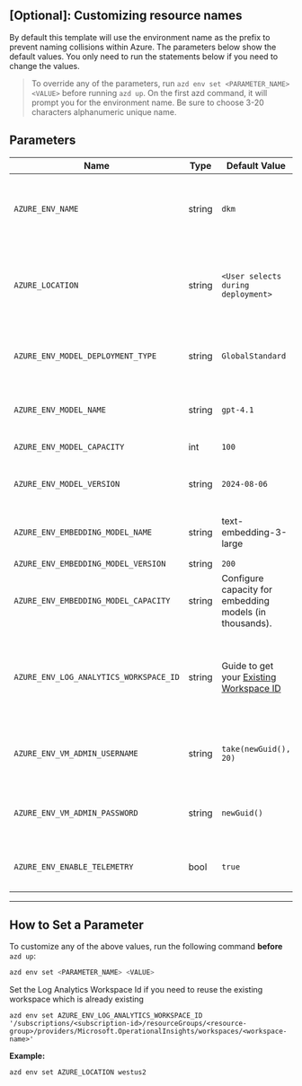 ## [Optional]: Customizing resource names 

By default this template will use the environment name as the prefix to prevent naming collisions within Azure. The parameters below show the default values. You only need to run the statements below if you need to change the values. 

> To override any of the parameters, run `azd env set <PARAMETER_NAME> <VALUE>` before running `azd up`. On the first azd command, it will prompt you for the environment name. Be sure to choose 3-20 characters alphanumeric unique name. 

## Parameters

| Name                            | Type   | Default Value     | Purpose                                                                                             |
| ------------------------------- | ------ | ----------------- | --------------------------------------------------------------------------------------------------- |
| `AZURE_ENV_NAME`                | string | `dkm`           | Used as a prefix for all resource names to ensure uniqueness across environments.                   |
| `AZURE_LOCATION`                | string | `<User selects during deployment>`   | Location of the Azure resources. Controls where the infrastructure will be deployed.                |
| `AZURE_ENV_MODEL_DEPLOYMENT_TYPE` | string | `GlobalStandard` | Defines the deployment type for the AI model (e.g., Standard, GlobalStandard).                     |
| `AZURE_ENV_MODEL_NAME`          | string | `gpt-4.1`          | Specifies the name of the GPT model to be deployed.                                                |
| `AZURE_ENV_MODEL_CAPACITY`       | int | `100`      | Sets the GPT model capacity.                                                |
| `AZURE_ENV_MODEL_VERSION`       | string | `2024-08-06`      | Version of the GPT model to be used for deployment.                                                |
| `AZURE_ENV_EMBEDDING_MODEL_NAME`          | string | text-embedding-3-large          | Sets the name of the embedding model to use.                                                |                        
| `AZURE_ENV_EMBEDDING_MODEL_VERSION`            | string | `200`          | *(empty)*                                                   |
| `AZURE_ENV_EMBEDDING_MODEL_CAPACITY`            | string | Configure capacity for embedding models (in thousands).         | Set the capacity for embedding models (in thousands).                                                   |
| `AZURE_ENV_LOG_ANALYTICS_WORKSPACE_ID` | string  | Guide to get your [Existing Workspace ID](/docs/re-use-log-analytics.md) | Set this if you want to reuse an existing Log Analytics Workspace instead of creating a new one.     |
| `AZURE_ENV_VM_ADMIN_USERNAME`  | string | `take(newGuid(), 20)`               | The administrator username for the virtual machine.         |
| `AZURE_ENV_VM_ADMIN_PASSWORD`  | string | `newGuid()`               | The administrator password for the virtual machine.         |
| `AZURE_ENV_ENABLE_TELEMETRY`    | bool   | `true`            | Enables telemetry for monitoring and diagnostics.                                                  |
---

## How to Set a Parameter

To customize any of the above values, run the following command **before** `azd up`:

```bash
azd env set <PARAMETER_NAME> <VALUE>
```

Set the Log Analytics Workspace Id if you need to reuse the existing workspace which is already existing
```shell
azd env set AZURE_ENV_LOG_ANALYTICS_WORKSPACE_ID '/subscriptions/<subscription-id>/resourceGroups/<resource-group>/providers/Microsoft.OperationalInsights/workspaces/<workspace-name>'
```

**Example:**

```bash
azd env set AZURE_LOCATION westus2
```
